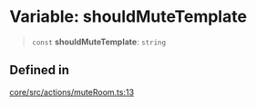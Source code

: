 # Variable: shouldMuteTemplate

> `const` **shouldMuteTemplate**: `string`

## Defined in

[core/src/actions/muteRoom.ts:13](https://github.com/ai16z/eliza/blob/04630632db51d7d3c06f5bec41e6fb1423e43340/core/src/actions/muteRoom.ts#L13)
